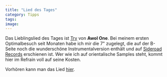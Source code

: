 ```yaml
---
title: "Lied des Tages"
category: Tipps
tags: 
image: 
---
```


Das Lieblingslied des Tages ist [Try](http://www.sideroadrecords.com/awolonetry03.html) von **Awol One**. Bei meinem ersten Optimalbesuch seit Monaten habe ich mir die 7" zugelegt, die auf der B-Seite noch die wunderschöne Instrumentalversion enthält und auf [Sideroad Records](http://www.sideroadrecords.com/) erschienen ist. Wer wie ich auf orientalische Samples steht, kommt hier im Refrain voll auf seine Kosten.  

  

Vorhören kann man das Lied [hier](http://www.sideroadrecords.com/awolonetry03.html).